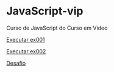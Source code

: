 # JavaScript-vip
Curso de JavaScript do Curso em Video

<a href="https://adalberto-martins.github.io/javascript-vip/exercicios/aula04/ex001.html">Executar ex001</a>

<a href="https://adalberto-martins.github.io/javascript-vip/exercicios/aula06/ex002.html">Executar ex002</a>

<p><a href="https://adalberto-martins.github.io/javascript-vip/desafios/d001/index.html">Desafio</a></p>

